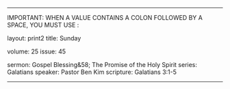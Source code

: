 ---

IMPORTANT: WHEN A VALUE CONTAINS A COLON FOLLOWED BY A SPACE, YOU MUST USE &#58;

layout: print2
title: Sunday

volume: 25
issue: 45

sermon: Gospel Blessing&58; The Promise of the Holy Spirit
series: Galatians
speaker: Pastor Ben Kim
scripture: Galatians 3:1-5

---